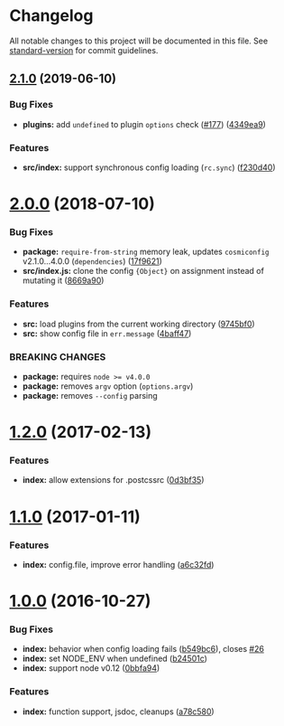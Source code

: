 # Changelog

All notable changes to this project will be documented in this file.
See [standard-version](https://github.com/conventional-changelog/standard-version) for commit guidelines.

## [2.1.0](https://github.com/michael-ciniawsky/postcss-load-config/compare/v2.0.0...v2.1.0) (2019-06-10)

### Bug Fixes

* **plugins:** add `undefined` to plugin `options`
  check ([#177](https://github.com/michael-ciniawsky/postcss-load-config/issues/177)) ([4349ea9](https://github.com/michael-ciniawsky/postcss-load-config/commit/4349ea9))

### Features

* **src/index:** support synchronous config
  loading (`rc.sync`) ([f230d40](https://github.com/michael-ciniawsky/postcss-load-config/commit/f230d40))

<a name="2.0.0"></a>

# [2.0.0](https://github.com/michael-ciniawsky/postcss-load-config/compare/v1.2.0...v2.0.0) (2018-07-10)

### Bug Fixes

* **package:** `require-from-string` memory leak, updates `cosmiconfig`
  v2.1.0...4.0.0 (`dependencies`) ([17f9621](https://github.com/michael-ciniawsky/postcss-load-config/commit/17f9621))
* **src/index.js:** clone the config `{Object}` on assignment instead of mutating
  it ([8669a90](https://github.com/michael-ciniawsky/postcss-load-config/commit/8669a90))

### Features

* **src:** load plugins from the current working
  directory ([9745bf0](https://github.com/michael-ciniawsky/postcss-load-config/commit/9745bf0))
* **src:** show config file
  in `err.message` ([4baff47](https://github.com/michael-ciniawsky/postcss-load-config/commit/4baff47))

### BREAKING CHANGES

* **package:** requires `node >= v4.0.0`
* **package:** removes `argv` option (`options.argv`)
* **package:** removes `--config` parsing

<a name="1.2.0"></a>

# [1.2.0](https://github.com/michael-ciniawsky/postcss-load-config/compare/v1.1.0...v1.2.0) (2017-02-13)

### Features

* **index:** allow extensions for
  .postcssrc ([0d3bf35](https://github.com/michael-ciniawsky/postcss-load-config/commit/0d3bf35))

<a name="1.1.0"></a>

# [1.1.0](https://github.com/michael-ciniawsky/postcss-load-config/compare/v1.0.0...v1.1.0) (2017-01-11)

### Features

* **index:** config.file, improve error
  handling ([a6c32fd](https://github.com/michael-ciniawsky/postcss-load-config/commit/a6c32fd))

<a name="1.0.0"></a>

# [1.0.0]((https://github.com/michael-ciniawsky/postcss-load-config/compare/v1.0.0-rc...1.0.0)) (2016-10-27)

### Bug Fixes

* **index:** behavior when config loading
  fails ([b549bc6](https://github.com/michael-ciniawsky/postcss-load-config/commit/b549bc6)),
  closes [#26](https://github.com/michael-ciniawsky/postcss-load-config/issues/26)
* **index:** set NODE_ENV when
  undefined ([b24501c](https://github.com/michael-ciniawsky/postcss-load-config/commit/b24501c))
* **index:** support node v0.12 ([0bbfa94](https://github.com/michael-ciniawsky/postcss-load-config/commit/0bbfa94))

### Features

* **index:** function support, jsdoc,
  cleanups ([a78c580](https://github.com/michael-ciniawsky/postcss-load-config/commit/a78c580))
